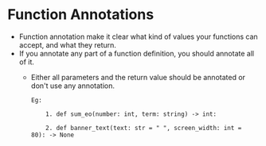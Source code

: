 # Function Annotations

* Function annotation make it clear what kind of values your functions can accept, and what they return.
* If you annotate any part of a function definition, you should annotate all of it.
    * Either all parameters and the return value should be annotated or don't use any annotation.  

          Eg: 
          
              1. def sum_eo(number: int, term: string) -> int:
          
              2. def banner_text(text: str = " ", screen_width: int = 80): -> None
